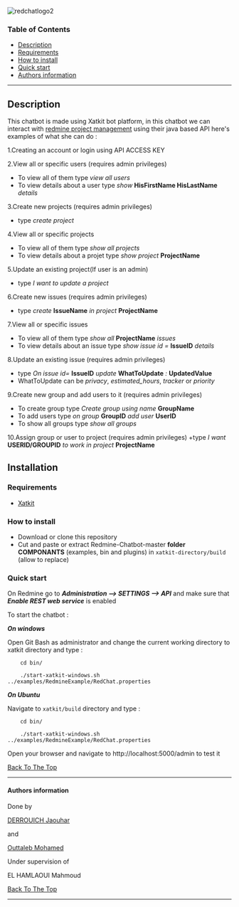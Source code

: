 
![redchatlogo2](https://user-images.githubusercontent.com/58748867/82519266-c976a780-9b10-11ea-8bb6-c25d4aaed1a4.png)

### Table of Contents
 
- [Description](#description)
- [Requirements](#Requirements)
- [How to install](#How-to-install)
- [Quick start](#Quick-start)
- [Authors information](#Authors-information)

---

## Description

This chatbot is made using Xatkit bot platform, in this chatbot we can interact with [redmine project management](https://www.redmine.org/) using their java based API 
here's examples of what she can do :

1.Creating an account or login using API ACCESS KEY

2.View all or specific users (requires admin privileges)
+ To view all of them type *view all users*
+ To view details about a user type *show* **HisFirstName HisLastName** *details*

3.Create new projects (requires admin privileges)
+ type *create project*

4.View all or specific projects
+ To view all of them type *show all projects*
+ To view details about a projet type *show project* **ProjectName**

5.Update an existing project(If user is an admin)
+ type *I want to update a project*

6.Create new issues (requires admin privileges)
+ type *create* **IssueName** *in project* **ProjectName**

7.View all or specific issues
+ To view all of them type *show all* **ProjectName** *issues*
+ To view details about an issue type *show issue id =* **IssueID** *details*

8.Update an existing issue (requires admin privileges)
+ type *On issue id=* **IssueID** *update* **WhatToUpdate** *:* **UpdatedValue**
+ WhatToUpdate can be *privacy*, *estimated_hours*, *tracker* or *priority*

9.Create new group and add users to it (requires admin privileges)
+ To create group type *Create group using name* **GroupName**
+ To add users type *on group* **GroupID** *add user* **UserID**
+ To show all groups type *show all groups*

10.Assign group or user to project (requires admin privileges)
+type *I want* **USERID/GROUPID** *to work in project* **ProjectName**

## Installation

### Requirements

+ [Xatkit](https://github.com/xatkit-bot-platform/xatkit/wiki/Build-Xatkit)


### How to install

+ Download or clone this repository 
+ Cut and paste or extract Redmine-Chatbot-master **folder COMPONANTS** (examples, bin and plugins) in ```xatkit-directory/build``` (allow to replace) 

### Quick start

On Redmine go to ***Administration --> SETTINGS --> API*** and make sure that ***Enable REST web service*** is enabled

To start the chatbot :

***On windows*** 

Open Git Bash as administrator and change the current working directory to xatkit directory and type :

```git
    cd bin/

    ./start-xatkit-windows.sh ../examples/RedmineExample/RedChat.properties
```
***On Ubuntu***

Navigate to ```xatkit/build``` directory and type :

```git
    cd bin/

    ./start-xatkit-windows.sh ../examples/RedmineExample/RedChat.properties
```


Open your browser and navigate to http://localhost:5000/admin to test it

[Back To The Top](#Redmine-Chatbot)

---
#### Authors information
Done by 

[DERROUICH Jaouhar ](https://www.facebook.com/jaouharderrouich/)

and

[Outtaleb Mohamed ](https://www.facebook.com/mohamed.naya/)

Under supervision of 

 EL HAMLAOUI Mahmoud
 
[Back To The Top](#Redmine-Chatbot)

___

